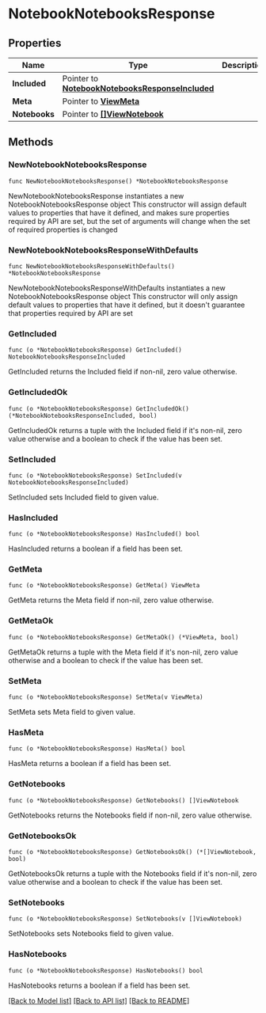 # NotebookNotebooksResponse

## Properties

Name | Type | Description | Notes
------------ | ------------- | ------------- | -------------
**Included** | Pointer to [**NotebookNotebooksResponseIncluded**](notebook_NotebooksResponse_included.md) |  | [optional] 
**Meta** | Pointer to [**ViewMeta**](view.Meta.md) |  | [optional] 
**Notebooks** | Pointer to [**[]ViewNotebook**](ViewNotebook.md) |  | [optional] 

## Methods

### NewNotebookNotebooksResponse

`func NewNotebookNotebooksResponse() *NotebookNotebooksResponse`

NewNotebookNotebooksResponse instantiates a new NotebookNotebooksResponse object
This constructor will assign default values to properties that have it defined,
and makes sure properties required by API are set, but the set of arguments
will change when the set of required properties is changed

### NewNotebookNotebooksResponseWithDefaults

`func NewNotebookNotebooksResponseWithDefaults() *NotebookNotebooksResponse`

NewNotebookNotebooksResponseWithDefaults instantiates a new NotebookNotebooksResponse object
This constructor will only assign default values to properties that have it defined,
but it doesn't guarantee that properties required by API are set

### GetIncluded

`func (o *NotebookNotebooksResponse) GetIncluded() NotebookNotebooksResponseIncluded`

GetIncluded returns the Included field if non-nil, zero value otherwise.

### GetIncludedOk

`func (o *NotebookNotebooksResponse) GetIncludedOk() (*NotebookNotebooksResponseIncluded, bool)`

GetIncludedOk returns a tuple with the Included field if it's non-nil, zero value otherwise
and a boolean to check if the value has been set.

### SetIncluded

`func (o *NotebookNotebooksResponse) SetIncluded(v NotebookNotebooksResponseIncluded)`

SetIncluded sets Included field to given value.

### HasIncluded

`func (o *NotebookNotebooksResponse) HasIncluded() bool`

HasIncluded returns a boolean if a field has been set.

### GetMeta

`func (o *NotebookNotebooksResponse) GetMeta() ViewMeta`

GetMeta returns the Meta field if non-nil, zero value otherwise.

### GetMetaOk

`func (o *NotebookNotebooksResponse) GetMetaOk() (*ViewMeta, bool)`

GetMetaOk returns a tuple with the Meta field if it's non-nil, zero value otherwise
and a boolean to check if the value has been set.

### SetMeta

`func (o *NotebookNotebooksResponse) SetMeta(v ViewMeta)`

SetMeta sets Meta field to given value.

### HasMeta

`func (o *NotebookNotebooksResponse) HasMeta() bool`

HasMeta returns a boolean if a field has been set.

### GetNotebooks

`func (o *NotebookNotebooksResponse) GetNotebooks() []ViewNotebook`

GetNotebooks returns the Notebooks field if non-nil, zero value otherwise.

### GetNotebooksOk

`func (o *NotebookNotebooksResponse) GetNotebooksOk() (*[]ViewNotebook, bool)`

GetNotebooksOk returns a tuple with the Notebooks field if it's non-nil, zero value otherwise
and a boolean to check if the value has been set.

### SetNotebooks

`func (o *NotebookNotebooksResponse) SetNotebooks(v []ViewNotebook)`

SetNotebooks sets Notebooks field to given value.

### HasNotebooks

`func (o *NotebookNotebooksResponse) HasNotebooks() bool`

HasNotebooks returns a boolean if a field has been set.


[[Back to Model list]](../README.md#documentation-for-models) [[Back to API list]](../README.md#documentation-for-api-endpoints) [[Back to README]](../README.md)


